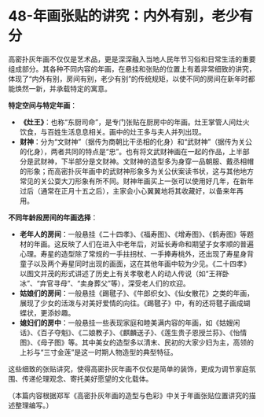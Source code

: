 # 48-年画张贴的讲究：内外有别，老少有分

高密扑灰年画不仅仅是艺术品，更是深深融入当地人民年节习俗和日常生活的重要组成部分。其各种不同内容的年画，在悬挂和张贴的位置上有着非常细致的讲究，体现了“内外有别，房间有别，老少有别”的传统规矩，以使不同的房间在新年时都能焕然一新，并承载特定的寓意。

**特定空间与特定年画**：
*   **《灶王》**：也称“东厨司命”，是专门张贴在厨房中的年画。灶王掌管人间灶火饮食，与百姓生活息息相关。画中的灶王多与夫人并列出现。
*   **财神**：分为“文财神”（据传为商朝比干丞相的化身）和“武财神”（据传为关公的化身），两者共同的特点是“忠”。也有将文武财神画在一起的作品，上半部分是武财神，下半部分是文财神。文财神的造型多为身穿一品朝服、戴丞相帽的形象；而高密扑灰年画中的武财神形象多为关公伏案读书状，这与其他地方常见的关公耍大刀形象有所不同。财神年画买上一张可以使用好几年，在新年过后（通常在正月十五之后），主家会小心翼翼地将其收藏好，以备来年再用。

**不同年龄段房间的年画选择**：
*   **老年人的房间**：一般悬挂《二十四孝》、《福寿图》、《增寿图》、《鹤寿图》等题材的年画。这反映了人们在进入中老年后，对延长寿命和期望子女孝顺的普遍心理。寿星的造型除了常规的一手拄拐杖、一手捧寿桃外，还出现了寿星身背童子以及两个寿星同时出现的画面，这在其他年画中较为少见。《二十四孝》以图文并茂的形式讲述了历史上有关孝敬老人的动人传说（如“王祥卧冰”、“弃官寻母”、“卖身葬父”等），深受老人们的欢迎。
*   **姑娘们的房间**：一般悬挂《踢毽子》、《牛郎织女》、《仙女散花》之类的年画，展现了少女的活泼与对美好爱情的向往。《踢毽子》中，有的还将毽子画成蝴蝶状，更添妙趣。
*   **媳妇们的房中**：一般悬挂一些表现家庭和睦美满内容的年画，如《姑嫂闲话》、《百子夺魁》、《二娘教子》、《麒麟送子》、《莲生贵子恩授兰荪》、《怡情图》、《母子图》等。其中美女的造型多以清末、民初的大家少妇为主，高领的上衫与“三寸金莲”是这一时期人物造型的典型特征。

这些细致的张贴讲究，使得高密扑灰年画不仅仅是简单的装饰，更成为调节家庭氛围、传递伦理观念、寄托美好愿望的文化载体。

（本篇内容根据郑军《高密扑灰年画的造型与色彩》中关于年画张贴位置讲究的描述整理编写。）
